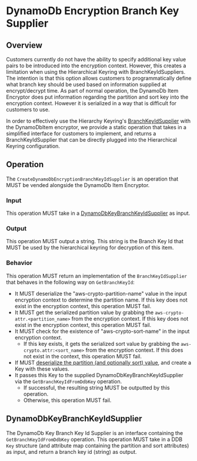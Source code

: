 # DynamoDb Encryption Branch Key Supplier

## Overview

Customers currently do not have the ability to specify additional key value pairs to be introduced into the encryption context.
However, this creates a limitation when using the Hierarchical Keyring with BranchKeyIdSuppliers.
The intention is that this option allows customers to programmatically define what branch key should be used based on
information supplied at encrypt/decrypt time.
As part of normal operation, the DynamoDb Item Encryptor does put information regarding the partition and sort key into
the encryption context.
However it is serialized in a way that is difficult for customers to use.

In order to effectively use the Hierarchy Keyring's
[BranchKeyIdSupplier](../../submodules/MaterialProviders/aws-encryption-sdk-specification/framework/aws-kms/aws-kms-hierarchical-keyring.md#branch-key-id-supplier) with the DynamoDbItem encryptor,
we provide a static operation that takes in a simplified interface for customers to implement,
and returns a BranchKeyIdSupplier that can be directly plugged into the Hierarchical Keyring configuration.

## Operation

The `CreateDynamoDbEncryptionBranchKeyIdSupplier` is an operation that MUST be vended alongside the DynamoDb Item Encryptor.

### Input

This operation MUST take in a [DynamoDbKeyBranchKeyIdSupplier](#dynamodb-key-branch-key-id-supplier) as input.

### Output

This operation MUST output a string.
This string is the Branch Key Id that MUST be used by the hierarchical keyring for decryption of this item.

### Behavior

This operation MUST return an implementation of the `BranchKeyIdSupplier` that behaves in the following way on `GetBranchKeyId`:
- It MUST deserialize the "aws-crypto-partition-name" value in the input encryption context to determine the partition name.
  If this key does not exist in the encryption context, this operation MUST fail.
- It MUST get the serialized partition value by grabbing the `aws-crypto-attr.<partition_name>` from the encryption context.
  If this key does not exist in the encryption context, this operation MUST fail.
- It MUST check for the existence of "aws-crypto-sort-name" in the input encryption context.
  - If this key exists, it gets the serialized sort value by grabbing the `aws-crypto.attr:<sort_name>` from the encryption context.
    If this does not exist in the context, this operation MUST fail.
- If MUST [deserialize the partition (and optionally sort) value](./ddb-attribute-serialization.md), and create a Key with these values.
- It passes this Key to the supplied DynamoDbKeyBranchKeyIdSupplier via the `GetBranchKeyIdFromDdbKey` operation.
  - If successful, the resulting string MUST be outputted by this operation.
  - Otherwise, this operation MUST fail.

## DynamoDbKeyBranchKeyIdSupplier

The DynamoDb Key Branch Key Id Supplier is an interface containing the `GetBranchKeyIdFromDdbKey` operation.
This operation MUST take in a DDB `Key` structure (and attribute map containing the partition and sort attributes) as input,
and return a branch key id (string) as output.
